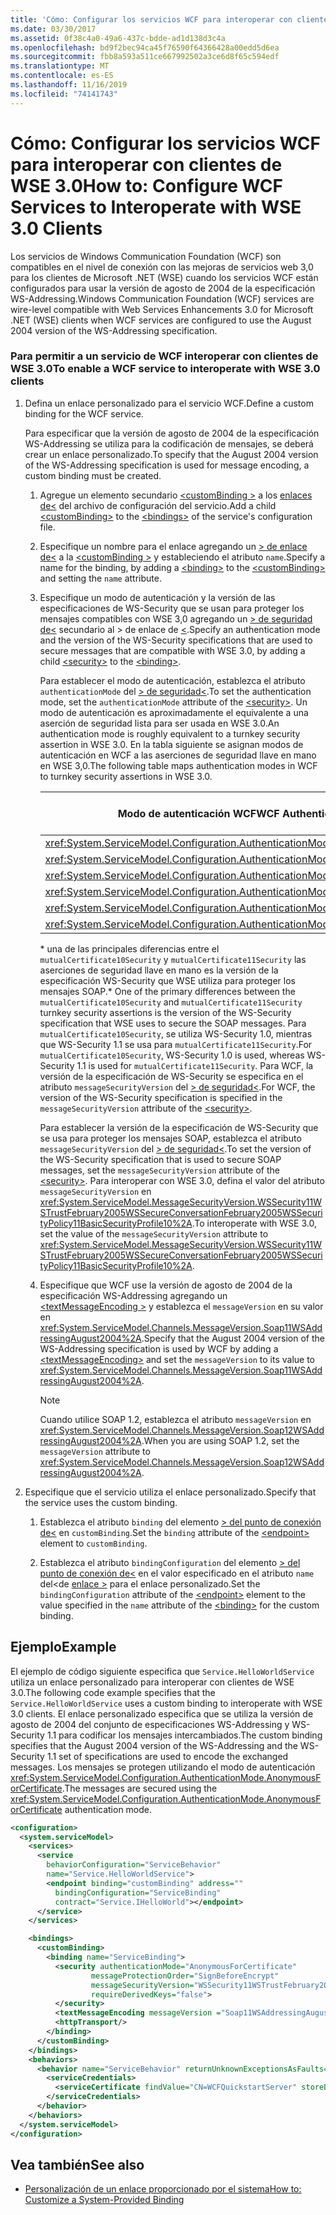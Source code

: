 ```yaml
---
title: 'Cómo: Configurar los servicios WCF para interoperar con clientes de WSE 3.0'
ms.date: 03/30/2017
ms.assetid: 0f38c4a0-49a6-437c-bdde-ad1d138d3c4a
ms.openlocfilehash: bd9f2bec94ca45f76590f64366428a00edd5d6ea
ms.sourcegitcommit: fbb8a593a511ce667992502a3ce6d8f65c594edf
ms.translationtype: MT
ms.contentlocale: es-ES
ms.lasthandoff: 11/16/2019
ms.locfileid: "74141743"
---
```

# <a name="how-to-configure-wcf-services-to-interoperate-with-wse-30-clients"></a><span data-ttu-id="0c96d-102">Cómo: Configurar los servicios WCF para interoperar con clientes de WSE 3.0</span><span class="sxs-lookup"><span data-stu-id="0c96d-102">How to: Configure WCF Services to Interoperate with WSE 3.0 Clients</span></span>

<span data-ttu-id="0c96d-103">Los servicios de Windows Communication Foundation (WCF) son compatibles en el nivel de conexión con las mejoras de servicios web 3,0 para los clientes de Microsoft .NET (WSE) cuando los servicios WCF están configurados para usar la versión de agosto de 2004 de la especificación WS-Addressing.</span><span class="sxs-lookup"><span data-stu-id="0c96d-103">Windows Communication Foundation (WCF) services are wire-level compatible with Web Services Enhancements 3.0 for Microsoft .NET (WSE) clients when WCF services are configured to use the August 2004 version of the WS-Addressing specification.</span></span>

### <a name="to-enable-a-wcf-service-to-interoperate-with-wse-30-clients"></a><span data-ttu-id="0c96d-104">Para permitir a un servicio de WCF interoperar con clientes de WSE 3.0</span><span class="sxs-lookup"><span data-stu-id="0c96d-104">To enable a WCF service to interoperate with WSE 3.0 clients</span></span>

1. <span data-ttu-id="0c96d-105">Defina un enlace personalizado para el servicio WCF.</span><span class="sxs-lookup"><span data-stu-id="0c96d-105">Define a custom binding for the WCF service.</span></span>

    <span data-ttu-id="0c96d-106">Para especificar que la versión de agosto de 2004 de la especificación WS-Addressing se utiliza para la codificación de mensajes, se deberá crear un enlace personalizado.</span><span class="sxs-lookup"><span data-stu-id="0c96d-106">To specify that the August 2004 version of the WS-Addressing specification is used for message encoding, a custom binding must be created.</span></span>

    1. <span data-ttu-id="0c96d-107">Agregue un elemento secundario [\<customBinding >](../../../../docs/framework/configure-apps/file-schema/wcf/custombinding.md) a los [enlaces de\<](../../../../docs/framework/configure-apps/file-schema/wcf/bindings.md) del archivo de configuración del servicio.</span><span class="sxs-lookup"><span data-stu-id="0c96d-107">Add a child [\<customBinding>](../../../../docs/framework/configure-apps/file-schema/wcf/custombinding.md) to the [\<bindings>](../../../../docs/framework/configure-apps/file-schema/wcf/bindings.md) of the service's configuration file.</span></span>

    2. <span data-ttu-id="0c96d-108">Especifique un nombre para el enlace agregando un [> de enlace de\<](../../configure-apps/file-schema/wcf/bindings.md) a la [\<customBinding >](../../../../docs/framework/configure-apps/file-schema/wcf/custombinding.md) y estableciendo el atributo `name`.</span><span class="sxs-lookup"><span data-stu-id="0c96d-108">Specify a name for the binding, by adding a [\<binding>](../../configure-apps/file-schema/wcf/bindings.md) to the [\<customBinding>](../../../../docs/framework/configure-apps/file-schema/wcf/custombinding.md) and setting the `name` attribute.</span></span>

    3. <span data-ttu-id="0c96d-109">Especifique un modo de autenticación y la versión de las especificaciones de WS-Security que se usan para proteger los mensajes compatibles con WSE 3,0 agregando un [> de seguridad de\<](../../../../docs/framework/configure-apps/file-schema/wcf/security-of-custombinding.md) secundario al > de enlace de [\<](../../configure-apps/file-schema/wcf/bindings.md).</span><span class="sxs-lookup"><span data-stu-id="0c96d-109">Specify an authentication mode and the version of the WS-Security specifications that are used to secure messages that are compatible with WSE 3.0, by adding a child [\<security>](../../../../docs/framework/configure-apps/file-schema/wcf/security-of-custombinding.md) to the [\<binding>](../../configure-apps/file-schema/wcf/bindings.md).</span></span>

        <span data-ttu-id="0c96d-110">Para establecer el modo de autenticación, establezca el atributo `authenticationMode` del [> de seguridad\<](../../../../docs/framework/configure-apps/file-schema/wcf/security-of-custombinding.md).</span><span class="sxs-lookup"><span data-stu-id="0c96d-110">To set the authentication mode, set the `authenticationMode` attribute of the [\<security>](../../../../docs/framework/configure-apps/file-schema/wcf/security-of-custombinding.md).</span></span> <span data-ttu-id="0c96d-111">Un modo de autenticación es aproximadamente el equivalente a una aserción de seguridad lista para ser usada en WSE 3.0.</span><span class="sxs-lookup"><span data-stu-id="0c96d-111">An authentication mode is roughly equivalent to a turnkey security assertion in WSE 3.0.</span></span> <span data-ttu-id="0c96d-112">En la tabla siguiente se asignan modos de autenticación en WCF a las aserciones de seguridad llave en mano en WSE 3,0.</span><span class="sxs-lookup"><span data-stu-id="0c96d-112">The following table maps authentication modes in WCF to turnkey security assertions in WSE 3.0.</span></span>

        |<span data-ttu-id="0c96d-113">Modo de autenticación WCF</span><span class="sxs-lookup"><span data-stu-id="0c96d-113">WCF Authentication Mode</span></span>|<span data-ttu-id="0c96d-114">Aserción de seguridad lista para ser usada de WSE 3.0</span><span class="sxs-lookup"><span data-stu-id="0c96d-114">WSE 3.0 turnkey security assertion</span></span>|
        |-----------------------------|----------------------------------------|
        |<xref:System.ServiceModel.Configuration.AuthenticationMode.AnonymousForCertificate>|`anonymousForCertificateSecurity`|
        |<xref:System.ServiceModel.Configuration.AuthenticationMode.Kerberos>|`kerberosSecurity`|
        |<xref:System.ServiceModel.Configuration.AuthenticationMode.MutualCertificate>|`mutualCertificate10Security`*|
        |<xref:System.ServiceModel.Configuration.AuthenticationMode.MutualCertificate>|`mutualCertificate11Security`*|
        |<xref:System.ServiceModel.Configuration.AuthenticationMode.UserNameOverTransport>|`usernameOverTransportSecurity`|
        |<xref:System.ServiceModel.Configuration.AuthenticationMode.UserNameForCertificate>|`usernameForCertificateSecurity`|

        <span data-ttu-id="0c96d-115">\* una de las principales diferencias entre el `mutualCertificate10Security` y `mutualCertificate11Security` las aserciones de seguridad llave en mano es la versión de la especificación WS-Security que WSE utiliza para proteger los mensajes SOAP.</span><span class="sxs-lookup"><span data-stu-id="0c96d-115">\* One of the primary differences between the `mutualCertificate10Security` and `mutualCertificate11Security` turnkey security assertions is the version of the WS-Security specification that WSE uses to secure the SOAP messages.</span></span> <span data-ttu-id="0c96d-116">Para `mutualCertificate10Security`, se utiliza WS-Security 1.0, mientras que WS-Security 1.1 se usa para `mutualCertificate11Security`.</span><span class="sxs-lookup"><span data-stu-id="0c96d-116">For `mutualCertificate10Security`, WS-Security 1.0 is used, whereas WS-Security 1.1 is used for `mutualCertificate11Security`.</span></span> <span data-ttu-id="0c96d-117">Para WCF, la versión de la especificación de WS-Security se especifica en el atributo `messageSecurityVersion` del [> de seguridad\<](../../../../docs/framework/configure-apps/file-schema/wcf/security-of-custombinding.md).</span><span class="sxs-lookup"><span data-stu-id="0c96d-117">For WCF, the version of the WS-Security specification is specified in the `messageSecurityVersion` attribute of the [\<security>](../../../../docs/framework/configure-apps/file-schema/wcf/security-of-custombinding.md).</span></span>

        <span data-ttu-id="0c96d-118">Para establecer la versión de la especificación de WS-Security que se usa para proteger los mensajes SOAP, establezca el atributo `messageSecurityVersion` del [> de seguridad\<](../../../../docs/framework/configure-apps/file-schema/wcf/security-of-custombinding.md).</span><span class="sxs-lookup"><span data-stu-id="0c96d-118">To set the version of the WS-Security specification that is used to secure SOAP messages, set the `messageSecurityVersion` attribute of the [\<security>](../../../../docs/framework/configure-apps/file-schema/wcf/security-of-custombinding.md).</span></span> <span data-ttu-id="0c96d-119">Para interoperar con WSE 3.0, defina el valor del atributo `messageSecurityVersion` en <xref:System.ServiceModel.MessageSecurityVersion.WSSecurity11WSTrustFebruary2005WSSecureConversationFebruary2005WSSecurityPolicy11BasicSecurityProfile10%2A>.</span><span class="sxs-lookup"><span data-stu-id="0c96d-119">To interoperate with WSE 3.0, set the value of the `messageSecurityVersion` attribute to <xref:System.ServiceModel.MessageSecurityVersion.WSSecurity11WSTrustFebruary2005WSSecureConversationFebruary2005WSSecurityPolicy11BasicSecurityProfile10%2A>.</span></span>

    4. <span data-ttu-id="0c96d-120">Especifique que WCF use la versión de agosto de 2004 de la especificación WS-Addressing agregando un [\<textMessageEncoding >](../../../../docs/framework/configure-apps/file-schema/wcf/textmessageencoding.md) y establezca el `messageVersion` en su valor en <xref:System.ServiceModel.Channels.MessageVersion.Soap11WSAddressingAugust2004%2A>.</span><span class="sxs-lookup"><span data-stu-id="0c96d-120">Specify that the August 2004 version of the WS-Addressing specification is used by WCF by adding a [\<textMessageEncoding>](../../../../docs/framework/configure-apps/file-schema/wcf/textmessageencoding.md) and set the `messageVersion` to its value to <xref:System.ServiceModel.Channels.MessageVersion.Soap11WSAddressingAugust2004%2A>.</span></span>

        > [!NOTE]
        > <span data-ttu-id="0c96d-121">Cuando utilice SOAP 1.2, establezca el atributo `messageVersion` en <xref:System.ServiceModel.Channels.MessageVersion.Soap12WSAddressingAugust2004%2A>.</span><span class="sxs-lookup"><span data-stu-id="0c96d-121">When you are using SOAP 1.2, set the `messageVersion` attribute to <xref:System.ServiceModel.Channels.MessageVersion.Soap12WSAddressingAugust2004%2A>.</span></span>

2. <span data-ttu-id="0c96d-122">Especifique que el servicio utiliza el enlace personalizado.</span><span class="sxs-lookup"><span data-stu-id="0c96d-122">Specify that the service uses the custom binding.</span></span>

    1. <span data-ttu-id="0c96d-123">Establezca el atributo `binding` del elemento [> del punto de conexión de\<](../../../../docs/framework/configure-apps/file-schema/wcf/endpoint-element.md) en `customBinding`.</span><span class="sxs-lookup"><span data-stu-id="0c96d-123">Set the `binding` attribute of the [\<endpoint>](../../../../docs/framework/configure-apps/file-schema/wcf/endpoint-element.md) element to `customBinding`.</span></span>

    2. <span data-ttu-id="0c96d-124">Establezca el atributo `bindingConfiguration` del elemento [> del punto de conexión de\<](../../../../docs/framework/configure-apps/file-schema/wcf/endpoint-element.md) en el valor especificado en el atributo `name` del\<de [enlace >](../../configure-apps/file-schema/wcf/bindings.md) para el enlace personalizado.</span><span class="sxs-lookup"><span data-stu-id="0c96d-124">Set the `bindingConfiguration` attribute of the [\<endpoint>](../../../../docs/framework/configure-apps/file-schema/wcf/endpoint-element.md) element to the value specified in the `name` attribute of the [\<binding>](../../configure-apps/file-schema/wcf/bindings.md) for the custom binding.</span></span>

## <a name="example"></a><span data-ttu-id="0c96d-125">Ejemplo</span><span class="sxs-lookup"><span data-stu-id="0c96d-125">Example</span></span>

<span data-ttu-id="0c96d-126">El ejemplo de código siguiente especifica que `Service.HelloWorldService` utiliza un enlace personalizado para interoperar con clientes de WSE 3.0.</span><span class="sxs-lookup"><span data-stu-id="0c96d-126">The following code example specifies that the `Service.HelloWorldService` uses a custom binding to interoperate with WSE 3.0 clients.</span></span> <span data-ttu-id="0c96d-127">El enlace personalizado especifica que se utiliza la versión de agosto de 2004 del conjunto de especificaciones WS-Addressing y WS-Security 1.1 para codificar los mensajes intercambiados.</span><span class="sxs-lookup"><span data-stu-id="0c96d-127">The custom binding specifies that the August 2004 version of the WS-Addressing and the WS-Security 1.1 set of specifications are used to encode the exchanged messages.</span></span> <span data-ttu-id="0c96d-128">Los mensajes se protegen utilizando el modo de autenticación <xref:System.ServiceModel.Configuration.AuthenticationMode.AnonymousForCertificate>.</span><span class="sxs-lookup"><span data-stu-id="0c96d-128">The messages are secured using the <xref:System.ServiceModel.Configuration.AuthenticationMode.AnonymousForCertificate> authentication mode.</span></span>

```xml
<configuration>
  <system.serviceModel>
    <services>
      <service
        behaviorConfiguration="ServiceBehavior"
        name="Service.HelloWorldService">
        <endpoint binding="customBinding" address=""
          bindingConfiguration="ServiceBinding"
          contract="Service.IHelloWorld"></endpoint>
      </service>
    </services>

    <bindings>
      <customBinding>
        <binding name="ServiceBinding">
          <security authenticationMode="AnonymousForCertificate"
                  messageProtectionOrder="SignBeforeEncrypt"
                  messageSecurityVersion="WSSecurity11WSTrustFebruary2005WSSecureConversationFebruary2005WSSecurityPolicy11BasicSecurityProfile10"
                  requireDerivedKeys="false">
          </security>
          <textMessageEncoding messageVersion ="Soap11WSAddressingAugust2004"></textMessageEncoding>
          <httpTransport/>
        </binding>
      </customBinding>
    </bindings>
    <behaviors>
      <behavior name="ServiceBehavior" returnUnknownExceptionsAsFaults="true">
        <serviceCredentials>
          <serviceCertificate findValue="CN=WCFQuickstartServer" storeLocation="LocalMachine" storeName="My" x509FindType="FindBySubjectDistinguishedName"/>
        </serviceCredentials>
      </behavior>
    </behaviors>
  </system.serviceModel>
</configuration>
```

## <a name="see-also"></a><span data-ttu-id="0c96d-129">Vea también</span><span class="sxs-lookup"><span data-stu-id="0c96d-129">See also</span></span>

- [<span data-ttu-id="0c96d-130">Personalización de un enlace proporcionado por el sistema</span><span class="sxs-lookup"><span data-stu-id="0c96d-130">How to: Customize a System-Provided Binding</span></span>](../../../../docs/framework/wcf/extending/how-to-customize-a-system-provided-binding.md)

